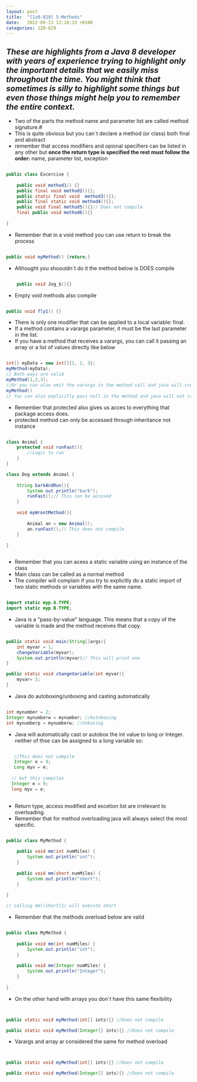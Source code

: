 ```yaml
---
layout: post
title:  "[1z0-829] 5-Methods"
date:   2022-09-13 12:18:33 +0100
categories: 1Z0-829
---
```

_These are highlights from a Java 8 developer with years of experience trying to highlight only the important details that we easily miss throughout the time.
You might think that sometimes is silly to highlight some things but even those things might help you to remember the entire context._
---

* Two of the parts the method name and parameter list are called method signature.#
* This is quite obvious but you can`t declare a method (or class) both final and abstract
* remember that access modifiers and opional specifiers can be listed in any other but **once the return type is specified the rest must follow the order:** name, parameter list, exception

```java

public class Excercise {
    
    public void method1() {}
    public final void method2(){};
    public static final void  method3(){};
    public final static void method4(){};
    public void final method5(){}// Does not compile
    final public void method6(){}
    
}

```

* Remember that in a void method you can use return to break the process

```java

public void myMethod() {return;}

```

* Althought you shoouldn`t do it the method below is DOES compile

```java

    public void Jog_$(){}

```

* Empty void methods also compile

```java

public void fly1() {}

```

* There is only one modifier that can be applied to a local variable: final.
* If a method contains a varargs parameter, it must be the last parameter in the list.
* If you have a method that receives a varargs, you can call it passing an array or a list of values directly like below

```java

int[] myData = new int[]{1, 2, 3};
myMethod(myData);
// Both ways are valid
myMethod(1,2,3);
//Or you can also omit the varargs in the method call and java will create an array of length zero
myMethod()
// You can also explicitly pass null in the method and java will not create an empty array
```
* Remember that protected also gives us acces to everything that package access does.
* protected method can only be accessed through inheritance not instance

```java

class Animal {
    protected void runFast(){
        //Logic to run
    }    
}

class Dog extends Animal {
    
    String barkAndRun(){
        System.out.println("bark");
        runFast();// This can be accesed
    }
    
    void myWrontMethod(){
        
        Animal an = new Animal();
        an.runFast();// This does not compile
    }
    
}



```

* Remember that you can acess a static variable using an instance of the class
* Main class can be called as a normal method
* The compiler will complain if you try to explicitly do a static import of two static methods or variables with the same name.

```java

import static myp.A.TYPE;
import static myp.B.TYPE;

```

* Java is a "pass-by-value" language. This means that a copy of the variable is made and the method receives that copy.

```java

public static void main(String[]args){
    int myvar = 1;
    changeVariable(myvar);
    System.out.println(myvar)// This will print one
}

public static void changeVariable(int myvar){
    myvar= 3;
}

```

* Java do autoboxing/unboxing and casting automatically

```java

int mynumber = 2;
Integer mynumberw = mynumber; //Autoboxing
int mynumberp = mynumberw; //Unboxing

```
* Java will automatically cast or autobox the int value to long or Integer. neither of thse can be assigned to a long variable so:

```java

   //This does not compile
   Integer e = 9;
   Long myv = e;
   
  // but this compiles
  Integer e = 9;
  long myv = e;
   
```
* Return type, access modified and excetion list are irrelevant to overloading.
* Remember that for method overloading java will always select the most specific.

```java

public class MyMethod {
    
    public void mm(int numMiles) {
        System.out.println("int");
    }
    
    public void mm(short numMiles) {
        System.out.println("short");
    }
    
}

// calling mm((short)1) will execute short

```

* Remember that the methods overload below are valid

```java

public class MyMethod {
    
    public void mm(int numMiles) {
        System.out.println("int");
    }
    
    public void mm(Integer numMiles) {
        System.out.println("Integer");
    }
    
}

```

* On the other hand with arrays you don`t have this same flexibility

```java


public static void myMethod(int[] ints){} //Does not compile

public static void myMethod(Integer[] ints){} //Does not compile

```


* Varargs and array ar considered the same for method overload

```java


public static void myMethod(int[] ints){} //Does not compile

public static void myMethod(Integer[] ints){} //Does not compile


```